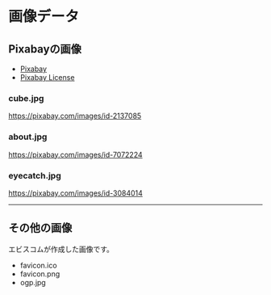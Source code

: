 # 画像データ

## Pixabayの画像

* [Pixabay](https://pixabay.com/)
* [Pixabay License](https://pixabay.com/service/license/)

### cube.jpg
https://pixabay.com/images/id-2137085

### about.jpg
https://pixabay.com/images/id-7072224

### eyecatch.jpg
https://pixabay.com/images/id-3084014

---

## その他の画像

エビスコムが作成した画像です。

* favicon.ico
* favicon.png
* ogp.jpg
